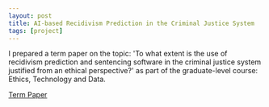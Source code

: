 ```yaml
---
layout: post
title: AI-based Recidivism Prediction in the Criminal Justice System  
tags: [project]
---
```


I prepared a term paper on the topic: 'To what extent is the use of recidivism prediction and sentencing software in the criminal justice system justified from an ethical perspective?' as part of the graduate-level course: Ethics, Technology and Data.

<a href="/ethics_paper.pdf">Term Paper</a>
